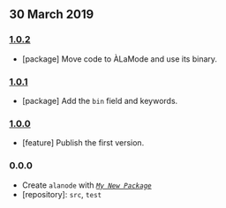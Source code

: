 ## 30 March 2019

### [1.0.2](https://github.com/a-la/alanode/compare/v1.0.1...v1.0.2)

- [package] Move code to ÀLaMode and use its binary.

### [1.0.1](https://github.com/a-la/alanode/compare/v1.0.0...v1.0.1)

- [package] Add the `bin` field and keywords.

### [1.0.0](https://github.com/a-la/alanode/compare/v0.0.0-pre...v1.0.0)

- [feature] Publish the first version.

### 0.0.0

- Create `alanode` with _[`My New Package`](https://mnpjs.org)_
- [repository]: `src`, `test`